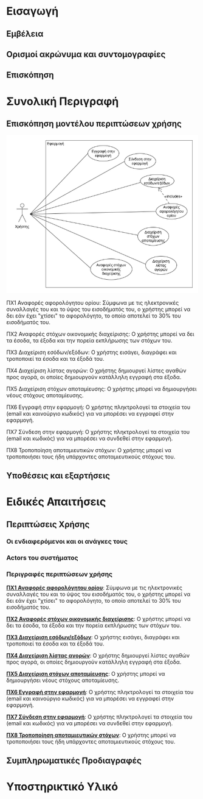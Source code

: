 <h1>Εισαγωγή</h1>

<h2>Εμβέλεια</h2>

<h2>Ορισμοί ακρώνυμα και συντομογραφίες</h2>

<h2>Επισκόπηση</h2>

<h1>Συνολική Περιγραφή</h1>

<h2>Επισκόπηση μοντέλου περιπτώσεων χρήσης</h2>

![Διάγραμμα Περιπτώσεων Χρήσης](diagrams/use-case.png)


ΠΧ1 Αναφορές αφορολόγητου ορίου: Σύμφωνα με τις ηλεκτρονικές συναλλαγές του και το ύψος του εισοδήματός του, ο χρήστης μπορεί να δει εάν έχει "χτίσει" το αφορολόγητο, το οποίο αποτελεί το 30% του εισοδήματός του.

ΠΧ2 Αναφορές στόχων οικονομικής διαχείρισης: Ο χρήστης μπορεί να δει τα έσοδα, τα έξοδα και την πορεία εκπλήρωσης των στόχων του.

ΠΧ3 Διαχείριση εσόδων/εξόδων: Ο χρήστης εισάγει, διαγράφει και τροποποιεί τα έσοδα και τα έξοδά του.

ΠΧ4 Διαχείριση λίστας αγορών: Ο χρήστης δημιουργεί λίστες αγαθών προς αγορά, οι οποίες δημιουργούν κατάλληλη εγγραφή στα έξοδα.

ΠΧ5 Διαχείριση στόχων αποταμίευσης: Ο χρήστης μπορεί να δημιουργήσει νέους στόχους αποταμίευσης.

ΠΧ6 Εγγραφή στην εφαρμογή: Ο χρήστης πληκτρολογεί τα στοιχεία του (email και καινούργιο κωδικός) για να μπορέσει να εγγραφεί στην εφαρμογή.

ΠΧ7 Σύνδεση στην εφαρμογή: Ο χρήστης πληκτρολογεί τα στοιχεία του (email και κωδικός) για να μπορέσει να συνδεθεί στην εφαρμογή.

ΠΧ8 Τροποποίηση αποταμιευτικών στόχων: Ο χρήστης μπορεί να τροποποιήσει τους ήδη υπάρχοντες αποταμιευτικούς στόχους του.



<h2>Υποθέσεις και εξαρτήσεις</h2>

<h1>Ειδικές Απαιτήσεις</h1>

<h2>Περιπτώσεις Χρήσης</h2>

<h3>Οι ενδιαφερόμενοι και οι ανάγκες τους</h3>

<h3>Actors του συστήματος</h3>

<h3>Περιγραφές περιπτώσεων χρήσης</h3>

[__ΠΧ1 Αναφορές αφορολόγητου ορίου__](https://gitlab.com/softeng-2019-20/fin-assistant/-/blob/master/requirements/use%20cases/uc1-%CE%91%CE%BD%CE%B1%CF%86%CE%BF%CF%81%CE%AD%CF%82%20%CE%B1%CF%86%CE%BF%CF%81%CE%BF%CE%BB%CF%8C%CE%B3%CE%B7%CF%84%CE%BF%CF%85%20%CE%BF%CF%81%CE%AF%CE%BF%CF%85.md): Σύμφωνα με τις ηλεκτρονικές συναλλαγές του και το ύψος του εισοδήματός του, ο χρήστης μπορεί να δει εάν έχει "χτίσει" το αφορολόγητο, το οποίο αποτελεί το 30% του εισοδήματός του.

[__ΠΧ2 Αναφορές στόχων οικονομικής διαχείρισης__](https://gitlab.com/softeng-2019-20/fin-assistant/-/blob/master/requirements/use%20cases/uc2-%CE%91%CE%BD%CE%B1%CF%86%CE%BF%CF%81%CE%AD%CF%82%20%CF%83%CF%84%CF%8C%CF%87%CF%89%CE%BD%20%CE%BF%CE%B9%CE%BA%CE%BF%CE%BD%CE%BF%CE%BC%CE%B9%CE%BA%CE%AE%CF%82%20%CE%B4%CE%B9%CE%B1%CF%87%CE%B5%CE%AF%CF%81%CE%B9%CF%83%CE%B7%CF%82.md): Ο χρήστης μπορεί να δει τα έσοδα, τα έξοδα και την πορεία εκπλήρωσης των στόχων του.

[__ΠΧ3 Διαχείριση εσόδων/εξόδων__](https://gitlab.com/softeng-2019-20/fin-assistant/-/blob/master/requirements/use%20cases/uc3-%CE%94%CE%B9%CE%B1%CF%87%CE%B5%CE%AF%CF%81%CE%B9%CF%83%CE%B7%20%CE%B5%CF%83%CF%8C%CE%B4%CF%89%CE%BD-%CE%B5%CE%BE%CF%8C%CE%B4%CF%89%CE%BD.md): Ο χρήστης εισάγει, διαγράφει και τροποποιεί τα έσοδα και τα έξοδά του.

[__ΠΧ4 Διαχείριση λίστας αγορών__](https://gitlab.com/softeng-2019-20/fin-assistant/-/blob/master/requirements/use%20cases/uc4-%CE%94%CE%B9%CE%B1%CF%87%CE%B5%CE%AF%CF%81%CE%B9%CF%83%CE%B7%20%CE%BB%CE%AF%CF%83%CF%84%CE%B1%CF%82%20%CE%B1%CE%B3%CE%BF%CF%81%CF%8E%CE%BD.md): Ο χρήστης δημιουργεί λίστες αγαθών προς αγορά, οι οποίες δημιουργούν κατάλληλη εγγραφή στα έξοδα.

[__ΠΧ5 Διαχείριση στόχων αποταμίευσης__](https://gitlab.com/softeng-2019-20/fin-assistant/-/blob/master/requirements/use%20cases/uc5-%CE%94%CE%B9%CE%B1%CF%87%CE%B5%CE%AF%CF%81%CE%B9%CF%83%CE%B7%20%CF%83%CF%84%CF%8C%CF%87%CF%89%CE%BD%20%CE%B1%CF%80%CE%BF%CF%84%CE%B1%CE%BC%CE%AF%CE%B5%CF%85%CF%83%CE%B7%CF%82.md): Ο χρήστης μπορεί να δημιουργήσει νέους στόχους αποταμίευσης.

[__ΠΧ6 Εγγραφή στην εφαρμογή__](https://gitlab.com/softeng-2019-20/fin-assistant/-/blob/master/requirements/use%20cases/uc6-%CE%95%CE%B3%CE%B3%CF%81%CE%B1%CF%86%CE%AE%20%CF%83%CF%84%CE%B7%CE%BD%20%CE%B5%CF%86%CE%B1%CF%81%CE%BC%CE%BF%CE%B3%CE%AE.md): Ο χρήστης πληκτρολογεί τα στοιχεία του (email και καινούργιο κωδικός) για να μπορέσει να εγγραφεί στην εφαρμογή.

[__ΠΧ7 Σύνδεση στην εφαρμογή__](https://gitlab.com/softeng-2019-20/fin-assistant/-/blob/master/requirements/use%20cases/uc7-%CE%A3%CF%8D%CE%BD%CE%B4%CE%B5%CF%83%CE%B7%20%CF%83%CF%84%CE%B7%CE%BD%20%CE%B5%CF%86%CE%B1%CF%81%CE%BC%CE%BF%CE%B3%CE%AE.md): Ο χρήστης πληκτρολογεί τα στοιχεία του (email και κωδικός) για να μπορέσει να συνδεθεί στην εφαρμογή.

[__ΠΧ8 Τροποποίηση αποταμιευτικών στόχων__](https://gitlab.com/softeng-2019-20/fin-assistant/-/blob/master/requirements/use%20cases/uc8-%CE%A4%CF%81%CE%BF%CF%80%CE%BF%CF%80%CE%BF%CE%AF%CE%B7%CF%83%CE%B7%20%CE%B1%CF%80%CE%BF%CF%84%CE%B1%CE%BC%CE%B9%CE%B5%CF%85%CF%84%CE%B9%CE%BA%CF%8E%CE%BD%20%CF%83%CF%84%CF%8C%CF%87%CF%89%CE%BD.md): Ο χρήστης μπορεί να τροποποιήσει τους ήδη υπάρχοντες αποταμιευτικούς στόχους του.


<h2>Συμπληρωματικές Προδιαγραφές</h2>

<h1>Υποστηρικτικό Υλικό</h1>


